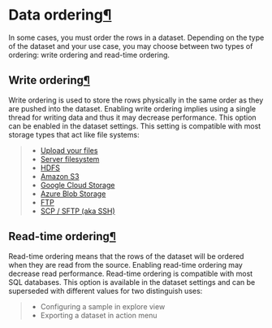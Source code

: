 Data ordering[¶](#data-ordering "Permalink to this heading")
============================================================


In some cases, you must order the rows in a dataset. Depending on the type of the dataset and your use case, you may choose between two types of ordering: write ordering and read\-time ordering.



Write ordering[¶](#write-ordering "Permalink to this heading")
--------------------------------------------------------------


Write ordering is used to store the rows physically in the same order as they are pushed into the dataset.
Enabling write ordering implies using a single thread for writing data and thus it may decrease performance.
This option can be enabled in the dataset settings. This setting is compatible with most storage types that act like file systems:



> * [Upload your files](upload.html)
> * [Server filesystem](filesystem.html)
> * [HDFS](hdfs.html)
> * [Amazon S3](s3.html)
> * [Google Cloud Storage](gcs.html)
> * [Azure Blob Storage](azure-blob.html)
> * [FTP](ftp.html)
> * [SCP / SFTP (aka SSH)](scp-sftp.html)




Read\-time ordering[¶](#read-time-ordering "Permalink to this heading")
-----------------------------------------------------------------------


Read\-time ordering means that the rows of the dataset will be ordered when they are read from the source.
Enabling read\-time ordering may decrease read performance. Read\-time ordering is compatible with
most SQL databases. This option is available in the dataset settings and can be superseded with
different values for two distinguish uses:



> * Configuring a sample in explore view
> * Exporting a dataset in action menu